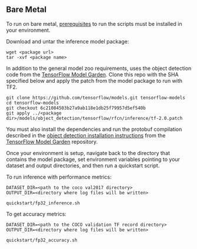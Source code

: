 <!--- 50. Bare Metal -->
## Bare Metal

To run on bare metal, [prerequisites](https://github.com/tensorflow/models/blob/6c21084503b27a9ab118e1db25f79957d5ef540b/research/object_detection/g3doc/installation.md#installation)
to run the <model name> scripts must be installed in your environment.

Download and untar the <model name> <precision> inference model package:

```
wget <package url>
tar -xvf <package name>
```

In addition to the general model zoo requirements, <model name> uses the object detection code from the
[TensorFlow Model Garden](https://github.com/tensorflow/models). Clone this repo with the SHA specified
below and apply the patch from the <model name> <precision> <mode> model package to run with TF2.

```
git clone https://github.com/tensorflow/models.git tensorflow-models
cd tensorflow-models
git checkout 6c21084503b27a9ab118e1db25f79957d5ef540b
git apply ../<package dir>/models/object_detection/tensorflow/rfcn/inference/tf-2.0.patch
```

You must also install the dependencies and run the protobuf compilation described in the
[object detection installation instructions](https://github.com/tensorflow/models/blob/master/research/object_detection/g3doc/installation.md#installation)
from the [TensorFlow Model Garden](https://github.com/tensorflow/models) repository.

Once your environment is setup, navigate back to the directory that contains the <model name> <precision> <mode>
model package, set environment variables pointing to your dataset and output directories, and then run
a quickstart script.

To run inference with performance metrics:
```
DATASET_DIR=<path to the coco val2017 directory>
OUTPUT_DIR=<directory where log files will be written>

quickstart/fp32_inference.sh
```

To get accuracy metrics:
```
DATASET_DIR=<path to the COCO validation TF record directory>
OUTPUT_DIR=<directory where log files will be written>

quickstart/fp32_accuracy.sh
```
